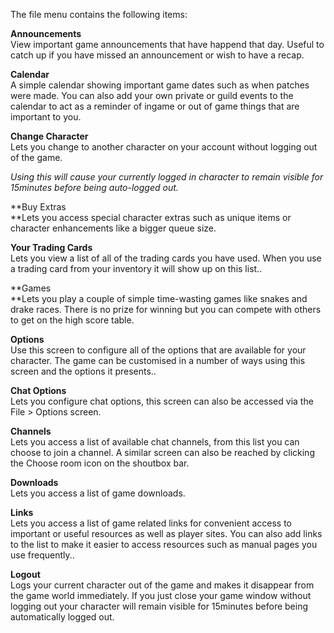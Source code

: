---
---
The file menu contains the following items:

**Announcements**  
View important game announcements that have happend that day. Useful to catch up if you have missed an announcement or wish to have a recap.

**Calendar**  
A simple calendar showing important game dates such as when patches were made. You can also add your own private or guild events to the calendar to act as a reminder of ingame or out of game things that are important to you.

**Change Character**  
Lets you change to another character on your account without logging out of the game.

_Using this will cause your currently logged in character to remain visible for 15minutes before being auto-logged out._

**Buy Extras  
**Lets you access special character extras such as unique items or character enhancements like a bigger queue size. 

**Your Trading Cards**  
Lets you view a list of all of the trading cards you have used. When you use a trading card from your inventory it will show up on this list..

**Games  
**Lets you play a couple of simple time-wasting games like snakes and drake races. There is no prize for winning but you can compete with others to get on the high score table.

**Options**  
Use this screen to configure all of the options that are available for your character. The game can be customised in a number of ways using this screen and the options it presents.. 

**Chat Options**  
Lets you configure chat options, this screen can also be accessed via the File > Options screen. 

**Channels**  
Lets you access a list of available chat channels, from this list you can choose to join a channel. A similar screen can also be reached by clicking the Choose room icon on the shoutbox bar. 

**Downloads**  
Lets you access a list of game downloads.

**Links**  
Lets you access a list of game related links for convenient access to important or useful resources as well as player sites. You can also add links to the list to make it easier to access resources such as manual pages you use frequently.. 

**Logout**  
Logs your current character out of the game and makes it disappear from the game world immediately. If you just close your game window without logging out your character will remain visible for 15minutes before being automatically logged out.